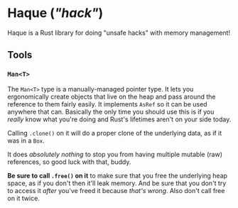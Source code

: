 # Haque (*"hack"*)

Haque is a Rust library for doing "unsafe hacks" with memory management!

## Tools

### `Man<T>`

The `Man<T>` type is a manually-managed pointer type.  It lets you ergonomically
create objects that live on the heap and pass around the reference to them
fairly easily.  It implements `AsRef` so it can be used anywhere that can.
Basically the only time you should use this is if you *really* know what you're
doing and Rust's lifetimes aren't on your side today.

Calling `.clone()` on it will do a proper clone of the underlying data, as if it
was in a `Box`.

It does *absolutely nothing* to stop you from having multiple mutable (raw)
references, so good luck with that, buddy.

**Be sure to call `.free()` on it** to make sure that you free the underlying
heap space, as if you don't then it'll leak memory.  And be sure that you don't
try to access it *after* you've freed it because *that's wrong*.  Also don't
call free on it twice.
